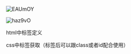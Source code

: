 ![EAUmOY](https://gitee.com/threecornerstones/ThreeCornerstones_Pic/raw/master/uPic/EAUmOY.png)

![haz9vO](https://gitee.com/threecornerstones/ThreeCornerstones_Pic/raw/master/uPic/haz9vO.png)

html中标签定义

css中标签获取（标签后可以跟class或者id配合使用）